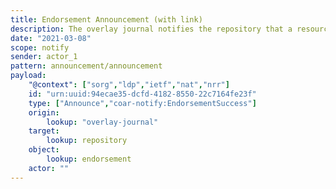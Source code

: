 ```yaml
---
title: Endorsement Announcement (with link)
description: The overlay journal notifies the repository that a resource has been endorsed, and provides a link to evidence of that endorsement.
date: "2021-03-08"
scope: notify
sender: actor_1
pattern: announcement/announcement
payload:
    "@context": ["sorg","ldp","ietf","nat","nrr"]
    id: "urn:uuid:94ecae35-dcfd-4182-8550-22c7164fe23f"
    type: ["Announce","coar-notify:EndorsementSuccess"]
    origin:
        lookup: "overlay-journal"
    target:
        lookup: repository
    object:
        lookup: endorsement
    actor: ""
---
```


